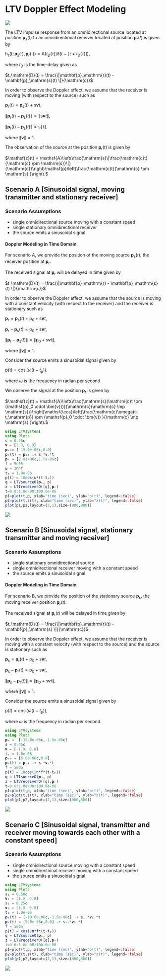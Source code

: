 # LTV Doppler Effect Modeling

![](https://raw.githubusercontent.com/NMSU-ISA/LTVsystems/main/docs/src/assets/Doppler_LTV_BD.png)

The LTV impulse response from an omnidirectional source located at position $\mathbf{p}_\mathrm{s}(t)$ to an omnidirectional receiver located at position $\mathbf{p}_\mathrm{r}(t)$  is given by

$\mathsf{h}_\tau(t;\,{\mathbf{p}_\mathrm{s}(\cdot),\mathbf{p}_\mathrm{r}(\cdot)}) = \mathsf{A}(t_\mathrm{D}(\tau))\delta\big(t-\left[\tau + t_\mathrm{D}(\tau) \right]\big),$

where $t_\mathrm{D}$ is the time-delay given as

$t_\mathrm{D}(t) = \frac{\|\mathbf{p}_\mathrm{r}(t) - \mathbf{p}_\mathrm{s}(t) \|}{\mathrm{c}}$

In order to observe the Doppler effect, we assume that the receiver is moving (with respect to the source) such as

$\mathbf{p}_\mathrm{r}(t) = \mathbf{p}_\mathrm{s}(t) + \mathrm{s}\bm{v}t,$

$\|\mathbf{p}_\mathrm{r}(t)-\mathbf{p}_\mathrm{s}(t)\| = \|\mathrm{s}\bm{v}t\|,$

$\|\mathbf{p}_\mathrm{r}(t)-\mathbf{p}_\mathrm{s}(t)\| = \mathrm{s}\|t\|,$

where $\|\bm{v}\|=1.$

The observation of the source at the position $\mathbf{p}_\mathrm{r}(t)$ is given by

$\mathsf{z}(t) = \mathsf{A}\left(\frac{\mathrm{s}\|\frac{\mathrm{c}t}{\mathrm{c} \pm \mathrm{s}}\|}{\mathrm{c}}\right)\mathsf{p}\left(\frac{\mathrm{c}t}{\mathrm{c} \pm \mathrm{s} }\right).$



## Scenario A [Sinusoidal signal, moving transmitter and stationary receiver]

### Scenario Assumptions

  * single omnidirectional source moving with a constant speed
  * single stationary omnidirectional receiver
  * the source emits a sinusoidal signal

#### Doppler Modeling in Time Domain  

For scenario A, we provide the position of the moving source  $\mathbf{p}_\mathrm{s}(t)$, the receiver position at $\mathbf{p}_\mathrm{r}.$

The received signal at $\mathbf{p}_\mathrm{r}$ will be delayed in time given by

$t_\mathrm{D}(t) = \frac{\|\mathbf{p}_\mathrm{r} - \mathbf{p}_\mathrm{s}(t) \|}{\mathrm{c}}$

In order to observe the Doppler effect, we assume that the source is moving with a constant velocity (with respect to the receiver) and the receiver is stationary such as

$\mathbf{p}_\mathrm{r} = \mathbf{p}_\mathrm{s}(t)+ \mathsf{p}_0+\mathrm{s}\bm{v}t,$

$\mathbf{p}_\mathrm{r} - \mathbf{p}_\mathrm{s}(t) = \mathsf{p}_0+\mathrm{s}\bm{v}t,$

$\|\mathbf{p}_\mathrm{r} - \mathbf{p}_\mathrm{s}(t)\| = \|\mathsf{p}_0+\mathrm{s}\bm{v}t\|,$

where $\|\bm{v}\|=1.$

Consider the source emits a sinusoidal signal given by

$\mathsf{p}(t) = \cos(\omega (t-t_\mathrm{p})),$

where $\omega$ is the frequency in radian per second.

We observe the signal at the position $\mathbf{p}_\mathrm{r}$ is given by

$\mathsf{z}(t) = \mathsf{A}\left(\frac{\mathrm{s}(\mathrm{c}t \pm (\mathsf{p}_0 \cdot \bm{v}))}{\mathrm{c}(\mathrm{c} \mp \mathrm{s})}\right)\mathsf{\cos}\left(\frac{\mathrm{c}\omega(t-t_\mathrm{p}) \pm (\mathsf{p}_0 \cdot \bm{v}) }{\mathrm{c} \mp \mathrm{s} }\right).$


```julia
using LTVsystems
using Plots
s = 0.45c 
𝐯 = [1.0, 0.0]  
𝐩ₛ₀= [-15.0e-06c,0.0]
𝐩ₛ(t) = 𝐩ₛ₀ .+ s.*𝐯.*t
𝐩ᵣ = [2.0e-06c,1.5e-06c] 
f = 5e05
ω = 2π*f
tₚ = 1.0e-06
p(t) = 10cos(ω*(t-tₚ))
q = LTVsourceO(𝐩ₛ, p)
z = LTIreceiverO([q],𝐩ᵣ)
t=0.0:1.0e-08:100.0e-06
p1=plot(t,p, xlab="time (sec)", ylab="p(t)", legend=:false)
p2=plot(t,z(t), xlab="time (sec)", ylab="z(t)", legend=:false)
plot(p1,p2,layout=(2,1),size=(800,800))
```
![](https://raw.githubusercontent.com/NMSU-ISA/LTVsystems/main/docs/src/assets/Doppler_movingSstatR_signal.png)


## Scenario B [Sinusoidal signal, stationary transmitter and moving receiver]

### Scenario Assumptions

  * single stationary omnidirectional source
  * single omnidirectional receiver moving with a constant speed
  * the source emits a sinusoidal signal


#### Doppler Modeling in Time Domain  

For scenario B, we provide the position of the stationary source $\mathbf{p}_\mathrm{s}$, the moving receiver position $\mathbf{p}_\mathrm{r}(t).$

The received signal at $\mathbf{p}_\mathrm{r}(t)$ will be delayed in time given by

$t_\mathrm{D}(t) = \frac{\|\mathbf{p}_\mathrm{r}(t) - \mathbf{p}_\mathrm{s} \|}{\mathrm{c}}$

In order to observe the Doppler effect, we assume that the receiver is moving with a constant velocity (with respect to the source) and the source is stationary such as

$\mathbf{p}_\mathrm{s} = \mathbf{p}_\mathrm{r}(t)+ \mathsf{p}_0+\mathrm{s}\bm{v}t,$

$\mathbf{p}_\mathrm{s} - \mathbf{p}_\mathrm{r}(t) = \mathsf{p}_0+\mathrm{s}\bm{v}t,$

$\|\mathbf{p}_\mathrm{s} - \mathbf{p}_\mathrm{r}(t)\| = \|\mathsf{p}_0+\mathrm{s}\bm{v}t\|,$

where $\|\bm{v}\|=1.$

Consider the source emits a sinusoidal signal given by

$\mathsf{p}(t) = \cos(\omega (t-t_\mathrm{p})),$

where $\omega$ is the frequency in radian per second.

```julia
using LTVsystems
using Plots
𝐩ₛ =  [-15.0e-06c,-1.5e-06c]  
s = 0.45c 
𝐯 = [-1.0, 0.0] 
tₚ = 1.0e-06 
𝐩ᵣ₀ = [5.0e-06c,0.0]
𝐩ᵣ(t) = 𝐩ᵣ₀ .+ s.*𝐯.*t
f = 5e05
p(t) = 10cos(2π*f*(t-tₚ))
q = LTIsourceO(𝐩ₛ, p)   
z = LTVreceiverO([q],𝐩ᵣ)  
t=0.0:1.0e-08:100.0e-06
p1=plot(t,p, xlab="time (sec)", ylab="p(t)", legend=:false)
p2=plot(t,z(t), xlab="time (sec)", ylab="z(t)", legend=:false)
plot(p1,p2,layout=(2,1),size=(800,800))
```
![](https://raw.githubusercontent.com/NMSU-ISA/LTVsystems/main/docs/src/assets/Doppler_statSmovingRsignal.png)


## Scenario C [Sinusoidal signal, transmitter and receiver moving towards each other with a constant speed]

### Scenario Assumptions

  * single omnidirectional source moving with a constant speed
  * single omnidirectional receiver moving with a constant speed
  * the source emits a sinusoidal signal

```julia
using LTVsystems
using Plots
s₁ = 0.50c  
𝐯₁ = [1.0, 0.0]  
s₂ = 0.25c  
𝐯₂ = [1.0, 0.0]  
tₚ = 1.0e-06
𝐩ₛ(t) = [-10.0e-06c,-1.5e-06c] .+ s₁.*𝐯₁.*t 
𝐩ᵣ(t) = [5.0e-06c,0.0] .+ s₂.*𝐯₂.*t 
f = 5e05
p(t) = cos(2π*f*(t-tₚ))
q = LTVsourceO(𝐩ₛ, p)
z = LTVreceiverO([q],𝐩ᵣ)
t=0.0:1.0e-08:100.0e-06
p1=plot(t,p, xlab="time (sec)", ylab="p(t)", legend=:false)
p2=plot(t,z(t), xlab="time (sec)", ylab="z(t)", legend=:false)
plot(p1,p2,layout=(2,1),size=(800,800))
```
![](https://raw.githubusercontent.com/NMSU-ISA/LTVsystems/main/docs/src/assets/Doppler_movingSRsignal.png)